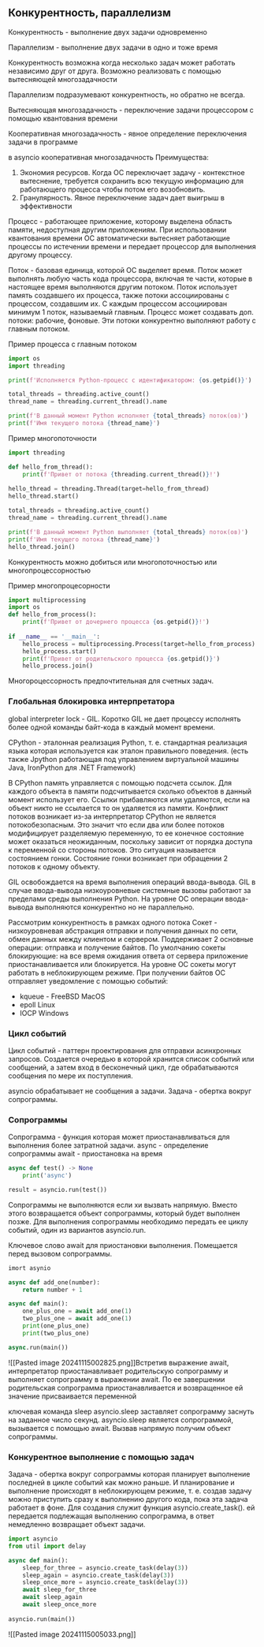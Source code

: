 ## Конкурентность, параллелизм

Конкурентность - выполнение двух задачи одновременно

Параллелизм - выполнение двух задачи в одно и тоже время

Конкурентность возможна когда несколько задач может работать независимо друг от друга. Возможно реализовать с помощью вытесняющей многозадачности

Параллелизм подразумевают конкурентность, но обратно не всегда.

Вытесняющая многозадачность - переключение задачи процессором с помощью квантования времени

Кооперативная многозадачность - явное определение переключения задачи в программе

в asyncio кооперативная многозадачность
Преимущества:
1. Экономия ресурсов. Когда ОС переключает задачу - контекстное вытеснение, требуется сохранить всю текущую информацию для работающего процесса чтобы потом его возобновить.
2. Гранулярность. Явное переключение задач дает выигрыш в эффективности

Процесс - работающее приложение, которому выделена область памяти, недоступная другим приложениям. При использовании квантования времени ОС автоматически вытесняет работающие процессы по истечении времени и передает процессор для выполнения другому процессу.

Поток - базовая единица, которой ОС выделяет время. Поток может выполнять любую часть кода процессора, включая те части, которые в настоящее время выполняются другим потоком. 
Поток использует память создавшего их процесса, также потоки ассоциированы с процессом, создавшим их. С каждым процессом ассоциирован минимум 1 поток, называемый главным. Процесс может создавать доп. потоки: рабочие, фоновые. Эти потоки конкурентно выполняют работу с главным потоком.

Пример процесса с главным потоком
```python
import os
import threading

print(f'Исполняется Python-процесс с идентификатором: {os.getpid()}')

total_threads = threading.active_count()
thread_name = threading.current_thread().name

print(f'В данный момент Python исполняет {total_threads} поток(ов)')
print(f'Имя текущего потока {thread_name}')
```

Пример многопоточности
```python
import threading

def hello_from_thread():
	print(f'Привет от потока {threading.current_thread()}!')
	
hello_thread = threading.Thread(target=hello_from_thread)
hello_thread.start()

total_threads = threading.active_count()
thread_name = threading.current_thread().name

print(f'В данный момент Python выполняет {total_threads} поток(ов)')
print(f'Имя текущего потока {thread_name}')
hello_thread.join()
```

Конкурентность можно добиться или многопоточностью или многопроцессорностью

Пример многопроцесорности
```python 
import multiprocessing
import os
def hello_from_process():
	print(f'Привет от дочернего процесса {os.getpid()}!')
	
if __name__ == '__main__':
	hello_process = multiprocessing.Process(target=hello_from_process)
	hello_process.start()
	print(f'Привет от родительского процесса {os.getpid()}')
	hello_process.join()
```
Многороцессорность предпочтительная для счетных задач. 

### Глобальная блокировка интерпретатора
global interpreter lock - GIL. Коротко GIL не дает процессу исполнять более одной команды байт-кода в каждый момент времени.

CPython - эталонная реализация Python, т. е. стандартная реализация языка которая используется как эталон правильного поведения. (есть также Jpython работающая под управлением виртуальной машины Java, IronPython для  .NET Framework)

В CPython память управляется с помощью подсчета ссылок. Для каждого объекта в памяти подсчитывается сколько объектов в данный момент использует его. Ссылки прибавляются или удаляются, если на объект никто не ссылается то он удаляется из памяти.
Конфликт потоков возникает из-за интерпретатор CPython не является потокобезопасным. Это значит что если два или более потоков модифицирует разделяемую переменную, то ее конечное состояние может оказаться неожиданным, поскольку зависит от порядка доступа к переменной со стороны потоков. Это ситуация называется состоянием гонки. Состояние гонки возникает при обращении 2 потоков к одному объекту.

 GIL освобождается на время выполнения операций ввода-вывода. 
 GIL в случае ввода-вывода низкоуровневые системные вызовы работают за пределами среды выполнения Python. На уровне ОС операции ввода-вывода выполняются конкурентно но не параллельно.

Рассмотрим конкурентность в рамках одного потока
Сокет - низкоуровневая абстракция отправки и получения данных по сети, обмен данных между клиентом и сервером. Поддерживает 2 основные операции: отправка и получение байтов. 
По умолчанию сокеты блокирующие: на все время ожидания ответа от сервера приложение приостанавливается или блокируется. На уровне ОС сокеты могут работать в неблокирующем режиме. 
При получении байтов ОС отправляет уведомление с помощью событий:
- kqueue - FreeBSD MacOS
- epoll Linux
- IOCP Windows

### Цикл событий 

Цикл событий - паттерн проектирования для отправки асинхронных запросов.
Создается очередью в которой хранится список событий или сообщений, а затем вход в бесконечный цикл, где обрабатываются сообщения по мере их поступления.

asyncio обрабатывает не сообщения а задачи. Задача - обертка вокруг сопрограммы.

### Сопрограммы
Сопрограмма - функция которая может приостанавливаться для выполнения более затратной задачи. 
async - определение сопрограммы 
await - приостановка на время 

```python 
async def test() -> None
	print('async')

result = asyncio.run(test())
```

Сопрограммы не выполняются если хи вызвать напрямую. Вместо этого возвращается объект сопрограммы, который будет выполнен позже.
Для выполнения сопрограммы необходимо передать ее циклу событий, один из вариантов asyncio.run.

Ключевое слово await для приостановки выполнения. Помещается перед вызовом сопрограммы.

```python
imort asynio

async def add_one(number):
	return number + 1

async def main():
	one_plus_one = await add_one(1)
	two_plus_one = await add_one(1)
	print(one_plus_one)
	print(two_plus_one)

async.run(main())
```
![[Pasted image 20241115002825.png]]Встретив выражение await, интерпретатор приостанавливает родительскую
сопрограмму и выполняет сопрограмму в выражении await. По ее завершении
родительская сопрограмма приостанавливается и возвращенное ей значение
присваивается переменной

ключевая команда sleep
asyncio.sleep заставляет сопрограмму заснуть на заданное число секунд. asyncio.sleep является сопрограммой, вызывается с помощью await.
Вызвав напрямую получим объект сопрограммы.

### Конкурентное выполнение с помощью задач
Задача - обертка вокруг сопрограммы которая планирует выполнение последней в цикле событий как можно раньше.  И планирование и выполнение происходят в неблокирующем режиме, т. е. создав задачу можно приступить сразу к выполнению другого кода, пока эта задача работает в фоне.
Для создания служит функция asyncio.create_task(). ей передается подлежащая выполнению сопрограмма, в ответ немедленно возвращает объект задачи.

```python
import asyncio
from util import delay

async def main():
	sleep_for_three = asyncio.create_task(delay(3))
	sleep_again = asyncio.create_task(delay(3))
	sleep_once_more = asyncio.create_task(delay(3))
	await sleep_for_three
	await sleep_again
	await sleep_once_more
	
asyncio.run(main())
```

![[Pasted image 20241115005033.png]]

